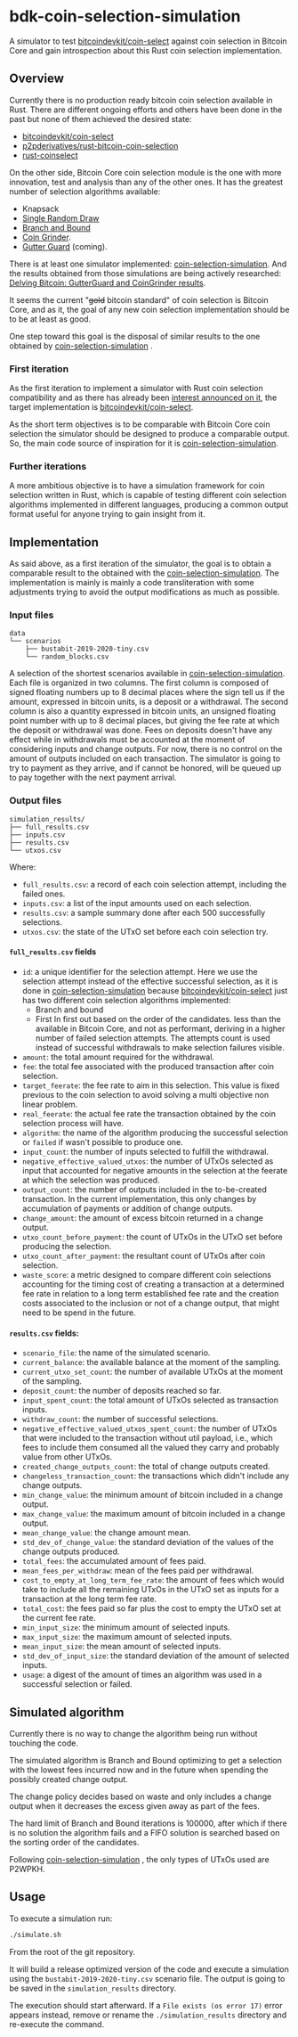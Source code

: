 # bdk-coin-selection-simulation
A simulator to test [bitcoindevkit/coin-select](https://github.com/bitcoindevkit/coin-select) against coin selection in Bitcoin Core and gain introspection about this Rust coin selection implementation.

## Overview

Currently there is no production ready bitcoin coin selection available in Rust. There are different ongoing efforts and others have been done in the past but none of them achieved the desired state:
- [bitcoindevkit/coin-select](https://github.com/bitcoindevkit/coin-select)
- [p2pderivatives/rust-bitcoin-coin-selection](https://github.com/p2pderivatives/rust-bitcoin-coin-selection)
- [rust-coinselect](https://github.com/Bitshala-Incubator/rust-coinselect)

On the other side, Bitcoin Core coin selection module is the one with more innovation, test and analysis than any of the other ones. It has the greatest number of selection algorithms available:
- Knapsack
- [Single Random Draw](https://github.com/bitcoin/bitcoin/pull/17526)
- [Branch and Bound](https://github.com/bitcoin/bitcoin/pull/10637)
- [Coin Grinder](https://github.com/bitcoin/bitcoin/pull/27877).
- [Gutter Guard](https://github.com/bitcoin/bitcoin/pull/28977) (coming).

There is at least one simulator implemented: [coin-selection-simulation](https://github.com/achow101/coin-selection-simulation).
And the results obtained from those simulations are being actively researched: [Delving Bitcoin: GutterGuard and CoinGrinder results](https://delvingbitcoin.org/t/gutterguard-and-coingrinder-simulation-results/279).

It seems the current "~~gold~~ bitcoin standard" of coin selection is Bitcoin Core, and as it, the goal of any new coin selection implementation should be to be at least as good.

One step toward this goal is the disposal of similar results to the one obtained by [coin-selection-simulation](https://github.com/achow101/coin-selection-simulation) .

### First iteration
As the first iteration to implement a simulator with Rust coin selection compatibility and as there has already been [interest announced on it]( https://github.com/bitcoindevkit/coin-select/pull/21#issuecomment-1915811752), the target implementation is [bitcoindevkit/coin-select](https://github.com/bitcoindevkit/coin-select).

As the short term objectives is to be comparable with Bitcoin Core coin selection the simulator should be designed to produce a comparable output. So, the main code source of inspiration for it is [coin-selection-simulation](https://github.com/achow101/coin-selection-simulation).

### Further iterations
A more ambitious objective is to have a simulation framework for coin selection written in Rust, which is capable of testing different coin selection algorithms implemented in different languages, producing a common output format useful for anyone trying to gain insight from it.

## Implementation

As said above, as a first iteration of the simulator, the goal is to obtain a comparable result to the obtained with the [coin-selection-simulation](https://github.com/achow101/coin-selection-simulation). The implementation is mainly is mainly a code transliteration with some adjustments trying to avoid the output modifications as much as possible.

### Input files
```text
data
└── scenarios
    ├── bustabit-2019-2020-tiny.csv
    └── random_blocks.csv
```

A selection of the shortest scenarios available in [coin-selection-simulation](https://github.com/achow101/coin-selection-simulation).
Each file is organized in two columns.
The first column is composed of signed floating numbers up to 8 decimal places where the sign tell us if the amount, expressed in bitcoin units, is a deposit or a withdrawal.
The second column is also a quantity expressed in bitcoin units, an unsigned floating point number with up to 8 decimal places, but giving the fee rate at which the deposit or withdrawal was done. Fees on deposits doesn't have any effect while in withdrawals must be accounted at the moment of considering inputs and change outputs.
For now, there is no control on the amount of outputs included on each transaction. The simulator is going to try to payment as they arrive, and if cannot be honored, will be queued up to pay together with the next payment arrival.
### Output files
```text
simulation_results/
├── full_results.csv
├── inputs.csv
├── results.csv
└── utxos.csv
```

Where:
- `full_results.csv`: a record of each coin selection attempt, including the failed ones.
- `inputs.csv`: a list of the input amounts used on each selection.
- `results.csv`: a sample summary done after each 500 successfully selections.
- `utxos.csv`: the state of the UTxO set before each coin selection try.

#### `full_results.csv` fields
- `id`: a unique identifier for the selection attempt. Here we use the selection attempt instead of the effective successful selection, as it is done in [coin-selection-simulation](https://github.com/achow101/coin-selection-simulation) because [bitcoindevkit/coin-select](https://github.com/bitcoindevkit/coin-select) just has two different coin selection algorithms implemented:
	- Branch and bound
	- First In first out based on the order of the candidates.
  less than the available in Bitcoin Core, and not as performant, deriving in a higher number of failed selection attempts.
  The attempts count is used instead of successful withdrawals to make selection failures visible.
- `amount`: the total amount required for the withdrawal.
- `fee`: the total fee associated with the produced transaction after coin selection.
- `target_feerate`: the fee rate to aim in this selection. This value is fixed previous to the coin selection to avoid solving a multi objective non linear problem.
- `real_feerate`: the actual fee rate the transaction obtained by the coin selection process will have.
- `algorithm`: the name of the algorithm producing the successful selection or `failed` if wasn't possible to produce one.
- `input_count`: the number of inputs selected to fulfill the withdrawal.
- `negative_effective_valued_utxos`: the number of UTxOs selected as input that accounted for negative amounts in the selection at the feerate at which the selection was produced.
- `output_count`: the number of outputs included in the to-be-created transaction. In the current implementation, this only changes by accumulation of payments or addition of change outputs.
- `change_amount`: the amount of excess bitcoin returned in a change output.
- `utxo_count_before_payment`: the count of UTxOs in the UTxO set before producing the selection.
- `utxo_count_after_payment`: the resultant count of UTxOs after coin selection.
- `waste_score`: a metric designed to compare different coin selections accounting for the timing cost of creating a transaction at a determined fee rate in relation to a long term established fee rate and the creation costs associated to the inclusion or not of a change output, that might need to be spend in the future.

#### `results.csv` fields:
- `scenario_file`: the name of the simulated scenario.
- `current_balance`: the available balance at the moment of the sampling.
- `current_utxo_set_count`: the number of available UTxOs at the moment of the sampling.
- `deposit_count`: the number of deposits reached so far.
- `input_spent_count`: the total amount of UTxOs selected as transaction inputs.
- `withdraw_count`: the number of successful selections.
- `negative_effective_valued_utxos_spent_count`: the number of UTxOs that were included to the transaction without util payload, i.e., which fees to include them consumed all the valued they carry and probably value from other UTxOs.
- `created_change_outputs_count`: the total of change outputs created.
- `changeless_transaction_count`: the transactions which didn't include any change outputs.
- `min_change_value`: the minimum amount of bitcoin included in a change output.
- `max_change_value`: the maximum amount of bitcoin included in a change output.
- `mean_change_value`: the change amount mean.
- `std_dev_of_change_value`: the standard deviation of the values of the change outputs produced.
- `total_fees`: the accumulated amount of fees paid.
- `mean_fees_per_withdraw`: mean of the fees paid per withdrawal.
- `cost_to_empty_at_long_term_fee_rate`: the amount of fees which would take to include all the remaining UTxOs in the UTxO set as inputs for a transaction at the long term fee rate.
- `total_cost`: the fees paid so far plus the cost to empty the UTxO set at the current fee rate.
- `min_input_size`: the minimum amount of selected inputs.
- `max_input_size`: the maximum amount of selected inputs.
- `mean_input_size`: the mean amount of selected inputs.
- `std_dev_of_input_size`: the standard deviation of the amount of selected inputs.
- `usage`: a digest of the amount of times an algorithm was used in a successful selection or failed.


## Simulated algorithm
Currently there is no way to change the algorithm being run without touching the code.

The simulated algorithm is Branch and Bound optimizing to get a selection with the lowest fees incurred now and in the future when spending the possibly created change output.

The change policy decides based on waste and only includes a change output when it decreases the excess given away as part of the fees.

The hard limit of Branch and Bound iterations is 100000, after which if there is no solution the algorithm fails and a FIFO solution is searched based on the sorting order of the candidates.

Following [coin-selection-simulation](https://github.com/achow101/coin-selection-simulation) , the only types of UTxOs used are P2WPKH.

## Usage
To execute a simulation run:
```bash
./simulate.sh
```
From the root of the git repository.

It will build a release optimized version of the code and execute a simulation using the `bustabit-2019-2020-tiny.csv` scenario file. The output is going to be saved in the `simulation_results` directory.

The execution should start afterward. If a `File exists (os error 17)` error appears instead, remove or rename the `./simulation_results` directory and re-execute the command.
